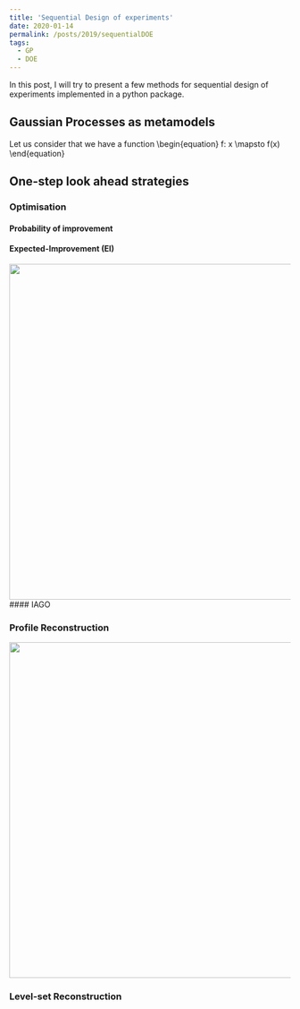 ```yaml
---
title: 'Sequential Design of experiments'
date: 2020-01-14
permalink: /posts/2019/sequentialDOE
tags:
  - GP
  - DOE
---
```


In this post, I will try to present a few methods for sequential design of experiments implemented in a python package. 
## Gaussian Processes as metamodels
Let us consider that we have a function \begin{equation} f: x \mapsto f(x) \end{equation}
## One-step look ahead strategies

### Optimisation
#### Probability of improvement

#### Expected-Improvement (EI)
<img src="https://vtrappler.github.io/images/EI.gif" width="600" height="600" />
#### IAGO

### Profile Reconstruction
<img src="https://vtrappler.github.io/images/PEI.png" width="600" height="600" />

### Level-set Reconstruction
